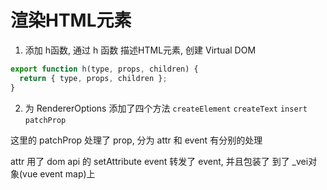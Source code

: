# 渲染HTML元素

1. 添加 h函数, 通过 h 函数 描述HTML元素, 创建 Virtual DOM

```js
export function h(type, props, children) {
  return { type, props, children };
}
```

2. 为 RendererOptions 添加了四个方法
   `createElement`
   `createText`
   `insert`
   `patchProp`

这里的 patchProp 处理了 prop, 分为 attr 和 event 有分别的处理

attr 用了 dom api 的 setAttribute
event 转发了 event, 并且包装了 到了 \_vei对象(vue event map)上
